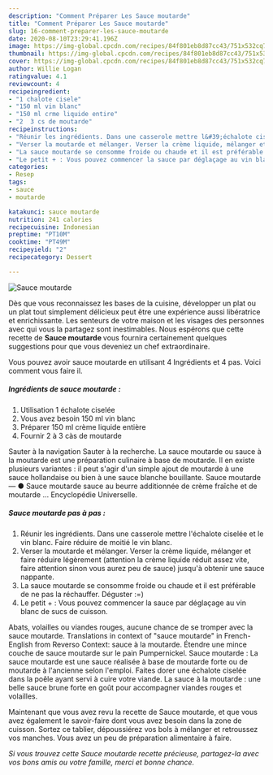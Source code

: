 ```yaml
---
description: "Comment Préparer Les Sauce moutarde"
title: "Comment Préparer Les Sauce moutarde"
slug: 16-comment-preparer-les-sauce-moutarde
date: 2020-08-10T23:29:41.196Z
image: https://img-global.cpcdn.com/recipes/84f801eb8d87cc43/751x532cq70/sauce-moutarde-photo-principale-de-la-recette.jpg
thumbnail: https://img-global.cpcdn.com/recipes/84f801eb8d87cc43/751x532cq70/sauce-moutarde-photo-principale-de-la-recette.jpg
cover: https://img-global.cpcdn.com/recipes/84f801eb8d87cc43/751x532cq70/sauce-moutarde-photo-principale-de-la-recette.jpg
author: Willie Logan
ratingvalue: 4.1
reviewcount: 4
recipeingredient:
- "1 chalote cisele"
- "150 ml vin blanc"
- "150 ml crme liquide entire"
- "2  3 cs de moutarde"
recipeinstructions:
- "Réunir les ingrédients. Dans une casserole mettre l&#39;échalote ciselée et le vin blanc. Faire réduire de moitié le vin blanc."
- "Verser la moutarde et mélanger. Verser la crème liquide, mélanger et faire réduire légèrement (attention la crème liquide réduit assez vite, faire attention sinon vous aurez peu de sauce) jusqu&#39;à obtenir une sauce nappante."
- "La sauce moutarde se consomme froide ou chaude et il est préférable de ne pas la réchauffer. Déguster :=)"
- "Le petit + : Vous pouvez commencer la sauce par déglaçage au vin blanc de sucs de cuisson."
categories:
- Resep
tags:
- sauce
- moutarde

katakunci: sauce moutarde 
nutrition: 241 calories
recipecuisine: Indonesian
preptime: "PT10M"
cooktime: "PT49M"
recipeyield: "2"
recipecategory: Dessert

---
```



![Sauce moutarde](https://img-global.cpcdn.com/recipes/84f801eb8d87cc43/751x532cq70/sauce-moutarde-photo-principale-de-la-recette.jpg)

Dès que vous reconnaissez les bases de la cuisine, développer un plat ou un plat tout simplement délicieux peut être une expérience aussi libératrice et enrichissante. Les senteurs de votre maison et les visages des personnes avec qui vous la partagez sont inestimables. Nous espérons que cette recette de <strong> Sauce moutarde </strong> vous fournira certainement quelques suggestions pour que vous deveniez un chef extraordinaire.

<!--inarticleads1-->

Vous pouvez avoir sauce moutarde en utilisant 4 Ingrédients et 4 pas. Voici comment vous faire il.

##### Ingrédients de sauce moutarde :

1. Utilisation 1 échalote ciselée
1. Vous avez besoin 150 ml vin blanc
1. Préparer 150 ml crème liquide entière
1. Fournir 2 à 3 càs de moutarde


Sauter à la navigation Sauter à la recherche. La sauce moutarde ou sauce à la moutarde est une préparation culinaire à base de moutarde. Il en existe plusieurs variantes : il peut s&#39;agir d&#39;un simple ajout de moutarde à une sauce hollandaise ou bien à une sauce blanche bouillante. Sauce moutarde — ● Sauce moutarde sauce au beurre additionnée de crème fraîche et de moutarde … Encyclopédie Universelle. 

<!--inarticleads2-->

##### Sauce moutarde pas à pas :

1. Réunir les ingrédients. Dans une casserole mettre l&#39;échalote ciselée et le vin blanc. Faire réduire de moitié le vin blanc.
1. Verser la moutarde et mélanger. Verser la crème liquide, mélanger et faire réduire légèrement (attention la crème liquide réduit assez vite, faire attention sinon vous aurez peu de sauce) jusqu&#39;à obtenir une sauce nappante.
1. La sauce moutarde se consomme froide ou chaude et il est préférable de ne pas la réchauffer. Déguster :=)
1. Le petit + : Vous pouvez commencer la sauce par déglaçage au vin blanc de sucs de cuisson.


Abats, volailles ou viandes rouges, aucune chance de se tromper avec la sauce moutarde. Translations in context of &#34;sauce moutarde&#34; in French-English from Reverso Context: sauce à la moutarde. Étendre une mince couche de sauce moutarde sur le pain Pumpernickel. Sauce moutarde : La sauce moutarde est une sauce réalisée à base de moutarde forte ou de moutarde à l&#39;ancienne selon l&#39;emploi. Faites dorer une échalote ciselée dans la poêle ayant servi à cuire votre viande. La sauce à la moutarde : une belle sauce brune forte en goût pour accompagner viandes rouges et volailles. 

<!--inarticleads1-->

<p>
Maintenant que vous avez revu la recette de Sauce moutarde, et que vous avez également le savoir-faire dont vous avez besoin dans la zone de cuisson. Sortez ce tablier, dépoussiérez vos bols à mélanger et retroussez vos manches. Vous avez un peu de préparation alimentaire à faire.
</p>

<p>
<i>Si vous trouvez cette Sauce moutarde recette précieuse, partagez-la avec vos bons amis ou votre famille, merci et bonne chance.</i>
</p>
